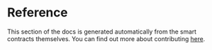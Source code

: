 # Reference

This section of the docs is generated automatically from the smart contracts themselves. 
You can find out more about contributing [here](https://github.com/unlock-protocol/unlock).

